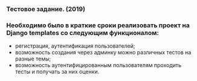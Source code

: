 ### Тестовое задание. (2019)

### Необходимо было в краткие сроки реализовать проект на Django templates со следующим функционалом:
- регистрация, аутентификация пользователей;
- возможность создания через админку можно различных тестов на разные темы;
- возможность аутентифицированным пользователям проходить тесты и получать за них оценки.


